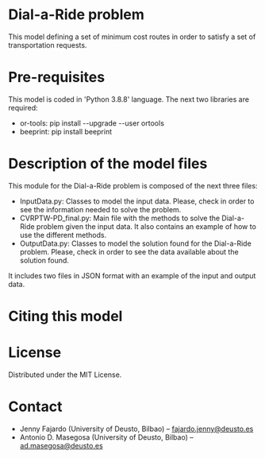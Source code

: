 
# Dial-a-Ride problem

This model defining a set of minimum cost routes in order to satisfy a set of transportation requests.

# Pre-requisites

This model is coded in 'Python 3.8.8' language. The next two libraries are required:

- or-tools:	pip install --upgrade --user ortools
- beeprint:	pip install beeprint

# Description of the model files

This module for the Dial-a-Ride problem is composed of the next three files:

- InputData.py: Classes to model the input data. Please, check in order to see the information needed to solve the problem.
- CVRPTW-PD_final.py: Main file with the methods to solve the Dial-a-Ride problem given the input data. It also contains an example of how to use the different methods.
- OutputData.py: Classes to model the solution found for the Dial-a-Ride problem. Please, check in order to see the data available about the solution found.

It includes two files in JSON format with an example of the input and output data.

# Citing this model


# License

Distributed under the MIT License.

# Contact

- Jenny Fajardo (University of Deusto, Bilbao) – fajardo.jenny@deusto.es
- Antonio D. Masegosa (University of Deusto, Bilbao) – ad.masegosa@deusto.es
